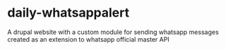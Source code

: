# daily-whatsappalert


A drupal website with a custom module for sending whatsapp messages created as an extension to whatsapp official master API
